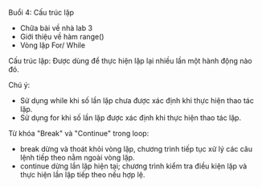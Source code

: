 Buổi 4: Cấu trúc lặp
- Chữa bài về nhà lab 3
- Giới thiệu về hàm range()
- Vòng lặp For/ While


Cấu trúc lặp:  Được dùng để thực hiện lặp lại nhiều lần một hành động nào đó.


Chú ý:
- Sử dụng while khi số lần lặp chưa được xác định khi thực hiện thao tác lặp.
- Sử dụng for khi số lần lặp được xác định khi thực hiện thao tác lặp.


Từ khóa "Break" và "Continue" trong loop:
- break dừng và thoát khỏi vòng lặp, chương trình tiếp tục xử lý các câu lệnh tiếp theo nằm ngoài vòng lặp.
- continue dừng lần lặp hiện tại; chương trình kiểm tra điều kiện lặp và thực hiện lần lặp tiếp theo nếu hợp lệ.